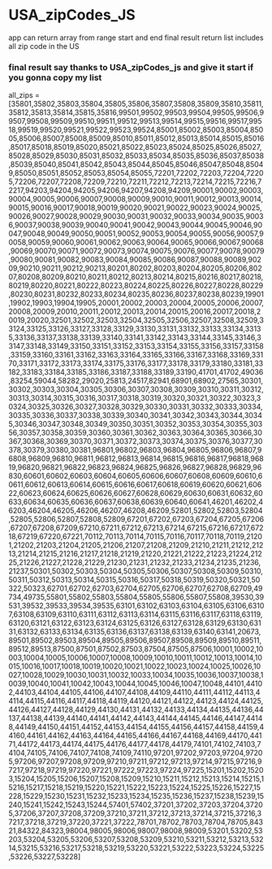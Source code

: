 # USA_zipCodes_JS
app can return array from range start and end final result return list includes all zip code in the US 


### final result say thanks to USA_zipCodes_js and give it start if you gonna copy my list

all_zips = [35801,35802,35803,35804,35805,35806,35807,35808,35809,35810,35811,35812,35813,35814,35815,35816,99501,99502,99503,99504,99505,99506,99507,99508,99509,99510,99511,99512,99513,99514,99515,99516,99517,99518,99519,99520,99521,99522,99523,99524,85001,85002,85003,85004,85005,85006,85007,85008,85009,85010,85011,85012,85013,85014,85015,85016,85017,85018,85019,85020,85021,85022,85023,85024,85025,85026,85027,85028,85029,85030,85031,85032,85033,85034,85035,85036,85037,85038,85039,85040,85041,85042,85043,85044,85045,85046,85047,85048,85049,85050,85051,85052,85053,85054,85055,72201,72202,72203,72204,72205,72206,72207,72208,72209,72210,72211,72212,72213,72214,72215,72216,72217,94203,94204,94205,94206,94207,94208,94209,90001,90002,90003,90004,90005,90006,90007,90008,90009,90010,90011,90012,90013,90014,90015,90016,90017,90018,90019,90020,90021,90022,90023,90024,90025,90026,90027,90028,90029,90030,90031,90032,90033,90034,90035,90036,90037,90038,90039,90040,90041,90042,90043,90044,90045,90046,90047,90048,90049,90050,90051,90052,90053,90054,90055,90056,90057,90058,90059,90060,90061,90062,90063,90064,90065,90066,90067,90068,90069,90070,90071,90072,90073,90074,90075,90076,90077,90078,90079,90080,90081,90082,90083,90084,90085,90086,90087,90088,90089,90209,90210,90211,90212,90213,80201,80202,80203,80204,80205,80206,80207,80208,80209,80210,80211,80212,80213,80214,80215,80216,80217,80218,80219,80220,80221,80222,80223,80224,80225,80226,80227,80228,80229,80230,80231,80232,80233,80234,80235,80236,80237,80238,80239,19901,19902,19903,19904,19905,20001,20002,20003,20004,20005,20006,20007,20008,20009,20010,20011,20012,20013,20014,20015,20016,20017,20018,20019,20020,32501,32502,32503,32504,32505,32506,32507,32508,32509,33124,33125,33126,33127,33128,33129,33130,33131,33132,33133,33134,33135,33136,33137,33138,33139,33140,33141,33142,33143,33144,33145,33146,33147,33148,33149,33150,33151,33152,33153,33154,33155,33156,33157,33158,33159,33160,33161,33162,33163,33164,33165,33166,33167,33168,33169,33170,33171,33172,33173,33174,33175,33176,33177,33178,33179,33180,33181,33182,33183,33184,33185,33186,33187,33188,33189,33190,41701,41702,49036,83254,59044,58282,29020,25813,24517,82941,68901,68902,27565,30301,30302,30303,30304,30305,30306,30307,30308,30309,30310,30311,30312,30313,30314,30315,30316,30317,30318,30319,30320,30321,30322,30323,30324,30325,30326,30327,30328,30329,30330,30331,30332,30333,30334,30335,30336,30337,30338,30339,30340,30341,30342,30343,30344,30345,30346,30347,30348,30349,30350,30351,30352,30353,30354,30355,30356,30357,30358,30359,30360,30361,30362,30363,30364,30365,30366,30367,30368,30369,30370,30371,30372,30373,30374,30375,30376,30377,30378,30379,30380,30381,96801,96802,96803,96804,96805,96806,96807,96808,96809,96810,96811,96812,96813,96814,96815,96816,96817,96818,96819,96820,96821,96822,96823,96824,96825,96826,96827,96828,96829,96830,60601,60602,60603,60604,60605,60606,60607,60608,60609,60610,60611,60612,60613,60614,60615,60616,60617,60618,60619,60620,60621,60622,60623,60624,60625,60626,60627,60628,60629,60630,60631,60632,60633,60634,60635,60636,60637,60638,60639,60640,60641,46201,46202,46203,46204,46205,46206,46207,46208,46209,52801,52802,52803,52804,52805,52806,52807,52808,52809,67201,67202,67203,67204,67205,67206,67207,67208,67209,67210,67211,67212,67213,67214,67215,67216,67217,67218,67219,67220,67221,70112,70113,70114,70115,70116,70117,70118,70119,21201,21202,21203,21204,21205,21206,21207,21208,21209,21210,21211,21212,21213,21214,21215,21216,21217,21218,21219,21220,21221,21222,21223,21224,21225,21226,21227,21228,21229,21230,21231,21232,21233,21234,21235,21236,21237,50301,50302,50303,50304,50305,50306,50307,50308,50309,50310,50311,50312,50313,50314,50315,50316,50317,50318,50319,50320,50321,50322,50323,62701,62702,62703,62704,62705,62706,62707,62708,62709,49734,49735,55801,55802,55803,55804,55805,55806,55807,55808,39530,39531,39532,39533,39534,39535,63101,63102,63103,63104,63105,63106,63107,63108,63109,63110,63111,63112,63113,63114,63115,63116,63117,63118,63119,63120,63121,63122,63123,63124,63125,63126,63127,63128,63129,63130,63131,63132,63133,63134,63135,63136,63137,63138,63139,63140,63141,20673,89501,89502,89503,89504,89505,89506,89507,89508,89509,89510,89511,89512,89513,87500,87501,87502,87503,87504,87505,87506,10001,10002,10003,10004,10005,10006,10007,10008,10009,10010,10011,10012,10013,10014,10015,10016,10017,10018,10019,10020,10021,10022,10023,10024,10025,10026,10027,10028,10029,10030,10031,10032,10033,10034,10035,10036,10037,10038,10039,10040,10041,10042,10043,10044,10045,10046,10047,10048,44101,44102,44103,44104,44105,44106,44107,44108,44109,44110,44111,44112,44113,44114,44115,44116,44117,44118,44119,44120,44121,44122,44123,44124,44125,44126,44127,44128,44129,44130,44131,44132,44133,44134,44135,44136,44137,44138,44139,44140,44141,44142,44143,44144,44145,44146,44147,44148,44149,44150,44151,44152,44153,44154,44155,44156,44157,44158,44159,44160,44161,44162,44163,44164,44165,44166,44167,44168,44169,44170,44171,44172,44173,44174,44175,44176,44177,44178,44179,74101,74102,74103,74104,74105,74106,74107,74108,74109,74110,97201,97202,97203,97204,97205,97206,97207,97208,97209,97210,97211,97212,97213,97214,97215,97216,97217,97218,97219,97220,97221,97222,97223,97224,97225,15201,15202,15203,15204,15205,15206,15207,15208,15209,15210,15211,15212,15213,15214,15215,15216,15217,15218,15219,15220,15221,15222,15223,15224,15225,15226,15227,15228,15229,15230,15231,15232,15233,15234,15235,15236,15237,15238,15239,15240,15241,15242,15243,15244,57401,57402,37201,37202,37203,37204,37205,37206,37207,37208,37209,37210,37211,37212,37213,37214,37215,37216,37217,37218,37219,37220,37221,37222,78701,78702,78703,78704,78705,84321,84322,84323,98004,98005,98006,98007,98008,98009,53201,53202,53203,53204,53205,53206,53207,53208,53209,53210,53211,53212,53213,53214,53215,53216,53217,53218,53219,53220,53221,53222,53223,53224,53225,53226,53227,53228]
